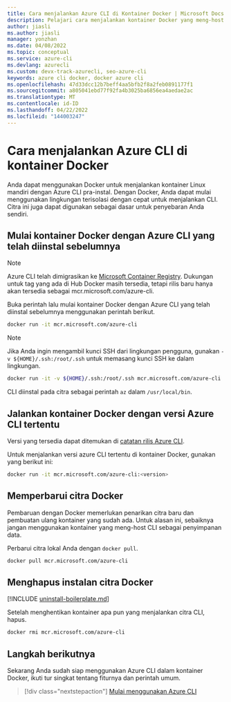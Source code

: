 ```yaml
---
title: Cara menjalankan Azure CLI di Kontainer Docker | Microsoft Docs
description: Pelajari cara menjalankan kontainer Docker yang meng-host Azure CLI. Docker membantu Anda mulai menggunakan lingkungan terisolasi dengan cepat untuk menjalankan Azure CLI.
author: jiasli
ms.author: jiasli
manager: yonzhan
ms.date: 04/08/2022
ms.topic: conceptual
ms.service: azure-cli
ms.devlang: azurecli
ms.custom: devx-track-azurecli, seo-azure-cli
keywords: azure cli docker, docker azure cli
ms.openlocfilehash: 47d33dcc12b7beff4aa5bfb2f8a2feb0891177f1
ms.sourcegitcommit: a805041ebd77f92fa4b3025ba6856ea4aedae2ac
ms.translationtype: MT
ms.contentlocale: id-ID
ms.lasthandoff: 04/22/2022
ms.locfileid: "144003247"
---
```

# <a name="how-to-run-the-azure-cli-in-a-docker-container"></a>Cara menjalankan Azure CLI di kontainer Docker

Anda dapat menggunakan Docker untuk menjalankan kontainer Linux mandiri dengan Azure CLI pra-instal. Dengan Docker, Anda dapat mulai menggunakan lingkungan terisolasi dengan cepat untuk menjalankan CLI. Citra ini juga dapat digunakan sebagai dasar untuk penyebaran Anda sendiri.

## <a name="start-the-docker-container-with-azure-cli-pre-installed"></a>Mulai kontainer Docker dengan Azure CLI yang telah diinstal sebelumnya

> [!NOTE]
> Azure CLI telah dimigrasikan ke [Microsoft Container Registry](https://azure.microsoft.com/services/container-registry).
> Dukungan untuk tag yang ada di Hub Docker masih tersedia, tetapi rilis baru hanya akan tersedia sebagai mcr.microsoft.com/azure-cli.

Buka perintah lalu mulai kontainer Docker dengan Azure CLI yang telah diinstal sebelumnya menggunakan perintah berikut.

   ```bash
   docker run -it mcr.microsoft.com/azure-cli
   ```

> [!NOTE]
> Jika Anda ingin mengambil kunci SSH dari lingkungan pengguna, gunakan `-v ${HOME}/.ssh:/root/.ssh` untuk memasang kunci SSH ke dalam lingkungan.
>
> ```bash
> docker run -it -v ${HOME}/.ssh:/root/.ssh mcr.microsoft.com/azure-cli
> ```

CLI diinstal pada citra sebagai perintah `az` dalam `/usr/local/bin`.

## <a name="run-the-docker-container-with-a-specific-version-of-the-azure-cli"></a>Jalankan kontainer Docker dengan versi Azure CLI tertentu

Versi yang tersedia dapat ditemukan di [catatan rilis Azure CLI](./release-notes-azure-cli.md).

Untuk menjalankan versi azure CLI tertentu di kontainer Docker, gunakan yang berikut ini:

```bash
docker run -it mcr.microsoft.com/azure-cli:<version>
```

## <a name="update-docker-image"></a>Memperbarui citra Docker

Pembaruan dengan Docker memerlukan penarikan citra baru dan pembuatan ulang kontainer yang sudah ada. Untuk alasan ini, sebaiknya jangan menggunakan kontainer yang meng-host CLI sebagai penyimpanan data.

Perbarui citra lokal Anda dengan `docker pull`.

```bash
docker pull mcr.microsoft.com/azure-cli
```

## <a name="uninstall-docker-image"></a>Menghapus instalan citra Docker

[!INCLUDE [uninstall-boilerplate.md](includes/uninstall-boilerplate.md)]

Setelah menghentikan kontainer apa pun yang menjalankan citra CLI, hapus.

```bash
docker rmi mcr.microsoft.com/azure-cli
```

## <a name="next-steps"></a>Langkah berikutnya

Sekarang Anda sudah siap menggunakan Azure CLI dalam kontainer Docker, ikuti tur singkat tentang fiturnya dan perintah umum.

> [!div class="nextstepaction"]
> [Mulai menggunakan Azure CLI](get-started-with-azure-cli.md)
